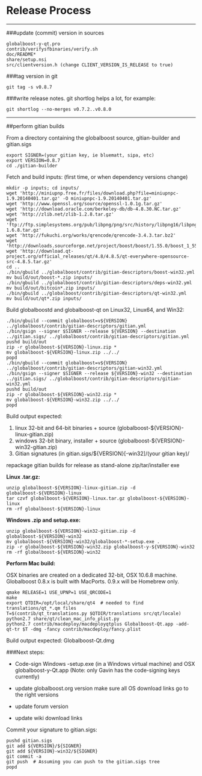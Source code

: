 Release Process
====================

* * *

###update (commit) version in sources


	globalboost-y-qt.pro
	contrib/verifysfbinaries/verify.sh
	doc/README*
	share/setup.nsi
	src/clientversion.h (change CLIENT_VERSION_IS_RELEASE to true)

###tag version in git

	git tag -s v0.8.7

###write release notes. git shortlog helps a lot, for example:

	git shortlog --no-merges v0.7.2..v0.8.0

* * *

##perform gitian builds

 From a directory containing the globalboost source, gitian-builder and gitian.sigs
  
	export SIGNER=(your gitian key, ie bluematt, sipa, etc)
	export VERSION=0.8.7
	cd ./gitian-builder

 Fetch and build inputs: (first time, or when dependency versions change)

	mkdir -p inputs; cd inputs/
	wget 'http://miniupnp.free.fr/files/download.php?file=miniupnpc-1.9.20140401.tar.gz' -O miniupnpc-1.9.20140401.tar.gz'
	wget 'http://www.openssl.org/source/openssl-1.0.1g.tar.gz'
	wget 'http://download.oracle.com/berkeley-db/db-4.8.30.NC.tar.gz'
	wget 'http://zlib.net/zlib-1.2.8.tar.gz'
	wget 'ftp://ftp.simplesystems.org/pub/libpng/png/src/history/libpng16/libpng-1.6.8.tar.gz'
	wget 'http://fukuchi.org/works/qrencode/qrencode-3.4.3.tar.bz2'
	wget 'http://downloads.sourceforge.net/project/boost/boost/1.55.0/boost_1_55_0.tar.bz2'
	wget 'http://download.qt-project.org/official_releases/qt/4.8/4.8.5/qt-everywhere-opensource-src-4.8.5.tar.gz'
	cd ..
	./bin/gbuild ../globalboost/contrib/gitian-descriptors/boost-win32.yml
	mv build/out/boost-*.zip inputs/
	./bin/gbuild ../globalboost/contrib/gitian-descriptors/deps-win32.yml
	mv build/out/bitcoin*.zip inputs/
	./bin/gbuild ../globalboost/contrib/gitian-descriptors/qt-win32.yml
	mv build/out/qt*.zip inputs/

 Build globalboostd and globalboost-qt on Linux32, Linux64, and Win32:
  
	./bin/gbuild --commit globalboost=v${VERSION} ../globalboost/contrib/gitian-descriptors/gitian.yml
	./bin/gsign --signer $SIGNER --release ${VERSION} --destination ../gitian.sigs/ ../globalboost/contrib/gitian-descriptors/gitian.yml
	pushd build/out
	zip -r globalboost-${VERSION}-linux.zip *
	mv globalboost-${VERSION}-linux.zip ../../
	popd
	./bin/gbuild --commit globalboost=v${VERSION} ../globalboost/contrib/gitian-descriptors/gitian-win32.yml
	./bin/gsign --signer $SIGNER --release ${VERSION}-win32 --destination ../gitian.sigs/ ../globalboost/contrib/gitian-descriptors/gitian-win32.yml
	pushd build/out
	zip -r globalboost-${VERSION}-win32.zip *
	mv globalboost-${VERSION}-win32.zip ../../
	popd

  Build output expected:

  1. linux 32-bit and 64-bit binaries + source (globalboost-${VERSION}-linux-gitian.zip)
  2. windows 32-bit binary, installer + source (globalboost-${VERSION}-win32-gitian.zip)
  3. Gitian signatures (in gitian.sigs/${VERSION}[-win32]/(your gitian key)/

repackage gitian builds for release as stand-alone zip/tar/installer exe

**Linux .tar.gz:**

	unzip globalboost-${VERSION}-linux-gitian.zip -d globalboost-${VERSION}-linux
	tar czvf globalboost-${VERSION}-linux.tar.gz globalboost-${VERSION}-linux
	rm -rf globalboost-${VERSION}-linux

**Windows .zip and setup.exe:**

	unzip globalboost-${VERSION}-win32-gitian.zip -d globalboost-${VERSION}-win32
	mv globalboost-${VERSION}-win32/globalboost-*-setup.exe .
	zip -r globalboost-${VERSION}-win32.zip globalboost-y-${VERSION}-win32
	rm -rf globalboost-${VERSION}-win32

**Perform Mac build:**

  OSX binaries are created on a dedicated 32-bit, OSX 10.6.8 machine.
  Globalboost 0.8.x is built with MacPorts.  0.9.x will be Homebrew only.

	qmake RELEASE=1 USE_UPNP=1 USE_QRCODE=1
	make
	export QTDIR=/opt/local/share/qt4  # needed to find translations/qt_*.qm files
	T=$(contrib/qt_translations.py $QTDIR/translations src/qt/locale)
	python2.7 share/qt/clean_mac_info_plist.py
	python2.7 contrib/macdeploy/macdeployqtplus Globalboost-Qt.app -add-qt-tr $T -dmg -fancy contrib/macdeploy/fancy.plist

 Build output expected: Globalboost-Qt.dmg

###Next steps:

* Code-sign Windows -setup.exe (in a Windows virtual machine) and
  OSX globalboost-y-Qt.app (Note: only Gavin has the code-signing keys currently)

* update globalboost.org version
  make sure all OS download links go to the right versions

* update forum version

* update wiki download links

Commit your signature to gitian.sigs:

	pushd gitian.sigs
	git add ${VERSION}/${SIGNER}
	git add ${VERSION}-win32/${SIGNER}
	git commit -a
	git push  # Assuming you can push to the gitian.sigs tree
	popd

